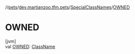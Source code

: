 //[pets](../../../index.md)/[dev.martianzoo.tfm.pets](../index.md)/[SpecialClassNames](index.md)/[OWNED](-o-w-n-e-d.md)

# OWNED

[jvm]\
val [OWNED](-o-w-n-e-d.md): [ClassName](../../dev.martianzoo.tfm.pets.ast/-class-name/index.md)
